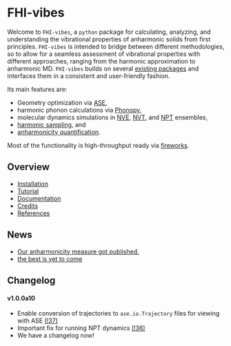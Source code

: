 FHI-vibes
===

Welcome to `FHI-vibes`, a `python` package for calculating, analyzing, and understanding the vibrational properties of anharmonic solids from first principles. `FHI-vibes` is intended to bridge between different methodologies, so to allow for a seamless assessment of vibrational properties with different approaches, ranging from the harmonic approximation to anharmonic MD. `FHI-vibes` builds on several [existing packages](https://vibes-developers.gitlab.io/vibes/Credits/) and interfaces them in a consistent and user-friendly fashion. 

Its main features are:

- Geometry optimization via [ASE](https://wiki.fysik.dtu.dk/ase/ase/optimize.html#module-ase.optimize),
- harmonic phonon calculations via [Phonopy](https://atztogo.github.io/phonopy/),
- molecular dynamics simulations in [NVE](https://wiki.fysik.dtu.dk/ase/ase/md.html#constant-nve-simulations-the-microcanonical-ensemble), [NVT](https://wiki.fysik.dtu.dk/ase/ase/md.html#module-ase.md.langevin), and [NPT](https://wiki.fysik.dtu.dk/ase/ase/md.html#module-ase.md.nptberendsen) ensembles,
- [harmonic sampling](https://journals.aps.org/prl/abstract/10.1103/PhysRevLett.96.115504), and
- [anharmonicity quantification](https://arxiv.org/abs/2006.14672).

Most of the functionality is high-throughput ready via [fireworks](https://materialsproject.github.io/fireworks/#).

## Overview

- [Installation](https://vibes-developers.gitlab.io/vibes/Installation/)
- [Tutorial](https://vibes-developers.gitlab.io/vibes/Tutorial/0_intro/)
- [Documentation](https://vibes-developers.gitlab.io/vibes/Documentation/0_intro/)
- [Credits](https://vibes-developers.gitlab.io/vibes/Credits/)
- [References](https://vibes-developers.gitlab.io/vibes/References/)


## News

- [Our anharmonicity measure got published.](https://journals.aps.org/prmaterials/abstract/10.1103/PhysRevMaterials.4.083809)
- [the best is yet to come](https://www.youtube.com/watch?v=B-Jq26BCwDs)

## Changelog

#### v1.0.0a10

- Enable conversion of trajectories to `ase.io.Trajectory` files for viewing with ASE [(!37)](https://gitlab.com/vibes-developers/vibes/-/merge_requests/37)
- Important fix for running NPT dynamics [(!36)](https://gitlab.com/vibes-developers/vibes/-/merge_requests/36)
- We have a changelog now!